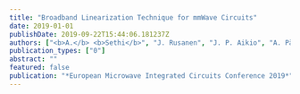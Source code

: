 ```yaml
---
title: "Broadband Linearization Technique for mmWave Circuits"
date: 2019-01-01
publishDate: 2019-09-22T15:44:06.181237Z
authors: ["<b>A.</b> <b>Sethi</b>", "J. Rusanen", "J. P. Aikio", "A. Pärssinen", "T. Rahkonen"]
publication_types: ["0"]
abstract: ""
featured: false
publication: "*European Microwave Integrated Circuits Conference 2019*"
---
```


